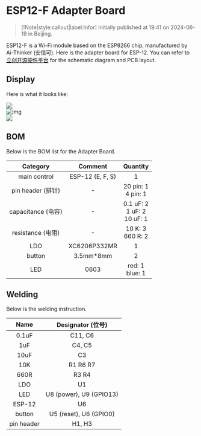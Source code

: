 # ESP12-F Adapter Board

> [!Note|style:callout|label:Infor]
Initially published at 19:41 on 2024-06-19 in Beijing.


ESP12-F is a Wi-Fi module based on the ESP8266 chip, manufactured by Ai-Thinker (安信可). Here is the adapter board for ESP-12. You can refer to [立创开源硬件平台](https://oshwhub.com/dy130810/esp12-f_adapterboard) for the schematic diagram and PCB layout.

## Display 

Here is what it looks like:

<div class="center"><img src="https://imagebank-0.oss-cn-beijing.aliyuncs.com/VS-PicGo/2024-07-14-22-51-16_Mixed.jpg"/></div>
<div class='center'><img src='https://s.b1n.net/SxqPO' alt='img'/></div>
<div class="center"><img src="https://imagebank-0.oss-cn-beijing.aliyuncs.com/VS-PicGo/2024-07-14-22-58-44_Mixed.jpg"/></div>


## BOM 

Below is the BOM list for the Adapter Board.

<div class='center'>

| Category | Comment |  Quantity |
|:-:|:-:|:-:|
 | main control | ESP-12 (E, F, S)  | 1 |
 | pin header (排针) | - | 20 pin: 1<br>4 pin: 1 |
 | capacitance (电容) | - | 0.1 uF: 2<br> 1 uF: 2<br> 10 uF: 1 |
 | resistance (电阻) | - | 10 K: 3<br> 660 R: 2 |
 | LDO | XC6206P332MR | 1 |
 | button | 3.5mm*8mm | 2 |
 | LED | 0603 | red: 1<br>blue: 1 |

</div>

## Welding  

Below is the welding instruction.

<div class='center'>

| Name | Designator (位号) | 
| :-: |:-: | 
| 0.1uF|  C11, C6 |
| 1uF | C4, C5 |
| 10uF| C3 |
| 10K | R1 R6 R7 |
| 660R | R3 R4  |
| LDO | U1 |
| LED | U8 (power), U9 (GPIO13) |  
| ESP-12 | U6 |  
| button | U5 (reset), U6 (GPIO0) |
| pin header | H1, H3 |

</div>
